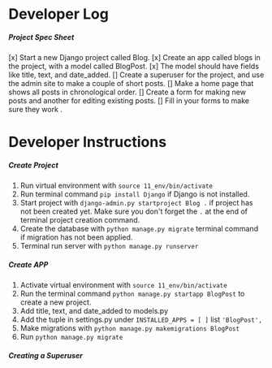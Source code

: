# Developer Log

##### Project Spec Sheet

[x] Start a new Django project called Blog.
[x] Create an app called blogs in the project, with a model called BlogPost.
[x] The model should have fields like title, text, and date_added.
[] Create a superuser for the project, and use the admin site to make a couple of short posts.
[] Make a home page that shows all posts in chronological order.
[] Create a form for making new posts and another for editing existing posts.
[] Fill in your forms to make sure they work .

# Developer Instructions

##### Create Project

1. Run virtual environment with `source 11_env/bin/activate`
2. Run terminal command `pip install Django` if Django is not installed.
3. Start project with `django-admin.py startproject Blog .` if project
has not been created yet. Make sure you don't forget the `.` at the end of terminal project creation command.
4. Create the database with `python manage.py migrate` terminal command
if migration has not been applied.
5. Terminal run server with `python manage.py runserver`

##### Create APP

1. Activate virtual environment with `source 11_env/bin/activate`
2. Run the terminal command `python manage.py startapp BlogPost` to
create a new project.
3. Add title, text, and date_added to models.py
4. Add the tuple in settings.py under `INSTALLED_APPS = [ ]` list
`'BlogPost',`
5. Make migrations with `python manage.py makemigrations BlogPost`
6. Run `python manage.py migrate`

##### Creating a Superuser


